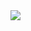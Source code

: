 <img src="https://github-readme-stats.vercel.app/api?username=Tigabyte&&show_icons=true&title_color=ffffff&icon_color=bb2acf&text_color=daf7dc&bg_color=151515">

